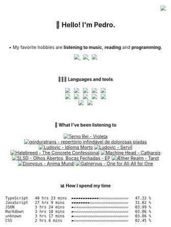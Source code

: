 <h6 align='end'>
   <img src='https://visitcount.itsvg.in/api?id=Pedrvisk&icon=2&color=12' />
</h6>

<!--Heading-->
<h2 align='center'>
   👋 Hello! I'm Pedro.
</h2>
<br/>
<p align='center'>
   • My favorite hobbies are <strong>listening to music</strong>, <strong>reading</strong> and <strong>programming</strong>.
</p>
<!--/Heading-->

<!--Section-->
<!-- <h4 align='center'>
   🌐 Where to find me?
</h4> -->
<p align='center'>
  <a href='https://discordapp.com/users/216662585737478144/'>
     <img src='https://img.shields.io/badge/Discord-7289DA?style=for-the-badge&logo=discord&logoColor=white' />
  </a>
  &nbsp;
  <a href='https://www.last.fm/user/Pedrov1sk'>
     <img src='https://img.shields.io/badge/Lastfm-c3000d.svg?&style=for-the-badge&logo=Last.fm&logoColor=white' />
  </a>
  &nbsp;
  <a href='https://open.spotify.com/user/novoshigod'>
     <img src='https://img.shields.io/badge/Spotify-1db954.svg?&style=for-the-badge&logo=spotify&logoColor=white' />        
  </a> 
</p>
<br/>
<!--/Section--> 

<!--Section-->
<h4 align='center'>
  👨🏻‍💻 Languages and tools
</h4>
<p align='center'>
  <img src='https://img.shields.io/badge/TypeScript-007ACC?style=for-the-badge&logo=typescript&logoColor=white' />&nbsp;&nbsp;
  <img src='https://img.shields.io/badge/JavaScript-F7DF1E?style=for-the-badge&logo=javascript&logoColor=black' />&nbsp;&nbsp;
  <img src='https://img.shields.io/badge/CSS3-1572B6?style=for-the-badge&logo=css3&logoColor=white' />&nbsp;&nbsp;
  <img src='https://img.shields.io/badge/HTML5-E34F26?style=for-the-badge&logo=html5&logoColor=white' />&nbsp;&nbsp;
  <img src='https://img.shields.io/badge/Node.js-43853D?style=for-the-badge&logo=node.js&logoColor=white' />
  <br/>
  <img src='https://img.shields.io/badge/Express-404D59.svg?&style=for-the-badge&logo=express&logoColor=white' />&nbsp;&nbsp;
  <img src='https://img.shields.io/badge/React-20232A?style=for-the-badge&logo=react&logoColor=61DAFB' />&nbsp;&nbsp;
  <img src='https://img.shields.io/badge/Next-black?style=for-the-badge&logo=next.js&logoColor=white' />&nbsp;&nbsp;
  <img src='https://img.shields.io/badge/Firebase-F29D0C?style=for-the-badge&logo=firebase&logoColor=white' />&nbsp;&nbsp;
  <img src='https://img.shields.io/badge/MongoDB-4EA94B?style=for-the-badge&logo=mongodb&logoColor=white' />
  <br/>
  <img src='https://img.shields.io/badge/Oracle-C74634?style=for-the-badge&logo=oracle&logoColor=white' />&nbsp;&nbsp;
  <img src='https://img.shields.io/badge/Git-%23F05032.svg?&style=for-the-badge&logo=git&logoColor=white' />
</p>
<br/>
<!--/Section-->

<!--Section-->
<h4 align='center'>
   🎵 What I've been listening to
</h4>



<!-- lastfm -->
<p align="center"><a href="https://www.last.fm/music/Terno+Rei/Violeta"><img src="https://lastfm.freetls.fastly.net/i/u/64s/401ac753d56ca9d2f75a9f341d684b84.jpg" title="Terno Rei - Violeta"></a> <a href="https://www.last.fm/music/gorduratrans/repert%C3%B3rio+infind%C3%A1vel+de+dolorosas+piadas"><img src="https://lastfm.freetls.fastly.net/i/u/64s/8d5c724d13cef5838af320dc84d48972.jpg" title="gorduratrans - repertório infindável de dolorosas piadas"></a> <a href="https://www.last.fm/music/Ludovic/Idioma+Morto"><img src="https://lastfm.freetls.fastly.net/i/u/64s/06d7bcc1f23304fc552355f25d263556.jpg" title="Ludovic - Idioma Morto"></a> <a href="https://www.last.fm/music/Ludovic/Servil"><img src="https://lastfm.freetls.fastly.net/i/u/64s/5450a955ad0bd3f0d7abdab29d46f2d4.jpg" title="Ludovic - Servil"></a> <a href="https://www.last.fm/music/Hatebreed/The+Concrete+Confessional"><img src="https://lastfm.freetls.fastly.net/i/u/64s/bad79f1a76a6c5efeffcfe9fdabecb3b.jpg" title="Hatebreed - The Concrete Confessional"></a> <a href="https://www.last.fm/music/Machine+Head/Catharsis"><img src="https://lastfm.freetls.fastly.net/i/u/64s/6032e61bcb694ba213450c95033bfecc.png" title="Machine Head - Catharsis"></a> <a href="https://www.last.fm/music/SLSD/Olhos+Abertos,+Bocas+Fechadas+-+EP"><img src="https://lastfm.freetls.fastly.net/i/u/64s/87c142981af69e59f46384ef63f5ebcc.jpg" title="SLSD - Olhos Abertos, Bocas Fechadas - EP"></a> <a href="https://www.last.fm/music/%C3%86ther+Realm/Tarot"><img src="https://lastfm.freetls.fastly.net/i/u/64s/e91afe7652d57f07201554a7b39778e8.jpg" title="Æther Realm - Tarot"></a> <a href="https://www.last.fm/music/Dionysus/Anima+Mundi"><img src="https://lastfm.freetls.fastly.net/i/u/64s/a6540e27e6d341a1af2a839af94ebee5.jpg" title="Dionysus - Anima Mundi"></a> <a href="https://www.last.fm/music/Galneryus/One+for+All-All+for+One"><img src="https://lastfm.freetls.fastly.net/i/u/64s/995cd34a5f16ce07dada7d9562c2f9d4.jpg" title="Galneryus - One for All-All for One"></a> </p>



<br/>
<!--/Section-->

<!--Section-->
<h4 align='center'>
   📊 How I spend my time
</h4>

<!--START_SECTION:waka-->

```text
TypeScript   40 hrs 23 mins  ▰▰▰▰▰▰▰▰▰▰▰▰▱▱▱▱▱▱▱▱▱▱▱▱▱   47.32 %
JavaScript   27 hrs 9 mins   ▰▰▰▰▰▰▰▰▱▱▱▱▱▱▱▱▱▱▱▱▱▱▱▱▱   31.82 %
JSON         3 hrs 24 mins   ▰▱▱▱▱▱▱▱▱▱▱▱▱▱▱▱▱▱▱▱▱▱▱▱▱   03.99 %
Markdown     3 hrs 18 mins   ▰▱▱▱▱▱▱▱▱▱▱▱▱▱▱▱▱▱▱▱▱▱▱▱▱   03.86 %
unknown      3 hrs 17 mins   ▰▱▱▱▱▱▱▱▱▱▱▱▱▱▱▱▱▱▱▱▱▱▱▱▱   03.86 %
CSS          2 hrs 6 mins    ▰▱▱▱▱▱▱▱▱▱▱▱▱▱▱▱▱▱▱▱▱▱▱▱▱   02.45 %
```

<!--END_SECTION:waka-->
  
<!--/Section-->
